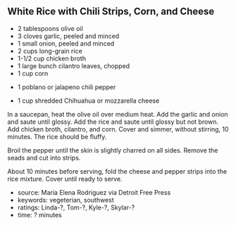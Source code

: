 White Rice with Chili Strips, Corn, and Cheese
----------------------------------------------

- 2 tablespoons olive oil
- 3 cloves garlic, peeled and minced
- 1 small onion, peeled and minced
- 2 cups long-grain rice
- 1-1/2 cup chicken broth
- 1 large bunch cilantro leaves, chopped
- 1 cup corn
<!-- -->
- 1 poblano or jalapeno chili pepper
<!-- -->
- 1 cup shredded Chihuahua or mozzarella cheese

In a saucepan, heat the olive oil over medium heat.  Add the garlic
and onion and saute until glossy.  Add the rice and saute until glossy
but not brown.  Add chicken broth, cilantro, and corn.  Cover and
simmer, without stirring, 10 minutes.  The rice should be fluffy.

Broil the pepper until the skin is slightly charred on all sides.
Remove the seads and cut into strips.

About 10 minutes before serving, fold the cheese and pepper strips
into the rice mixture.  Cover until ready to serve.

- source: Maria Elena Rodriguez via Detroit Free Press
- keywords: vegeterian, southwest
- ratings: Linda-?, Tom-?, Kyle-?, Skylar-?
- time: ? minutes
